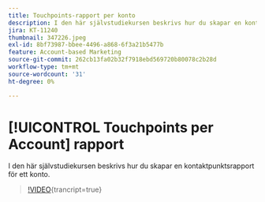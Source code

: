 ```yaml
---
title: Touchpoints-rapport per konto
description: I den här självstudiekursen beskrivs hur du skapar en kontaktpunktsrapport för ett konto.
jira: KT-11240
thumbnail: 347226.jpeg
exl-id: 8bf73987-bbee-4496-a868-6f3a21b5477b
feature: Account-based Marketing
source-git-commit: 262cb13fa02b32f7918ebd569720b80078c2b28d
workflow-type: tm+mt
source-wordcount: '31'
ht-degree: 0%

---
```


# [!UICONTROL Touchpoints per Account] rapport

I den här självstudiekursen beskrivs hur du skapar en kontaktpunktsrapport för ett konto.

>[!VIDEO](https://video.tv.adobe.com/v/347226/?learn=on){trancript=true}

